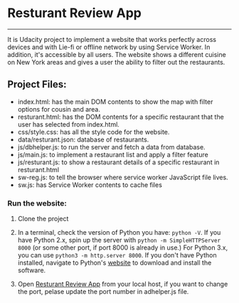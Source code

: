 # Resturant Review App
---
It is Udacity project to implement a website that works perfectly across devices and with Lie-fi or offline network by using Service Worker. In addition, it's accessible by all users. 
The website shows a different cuisine on New York areas and gives a user the ability to filter out the restaurants.


## Project Files:

* index.html: has the main DOM contents to show the map with filter options for cousin and area. 
* resturant.html: has the DOM contents for a specific restaurant that the user has selected from index.html.
* css/style.css: has all the style code for the website.
* data/resturant.json: database of restaurants.
* js/dbhelper.js: to run the server and fetch a data from database.
* js/main.js: to implement a restaurant list and apply a filter feature
* js/resturant.js: to show a restaurant details of a specific restaurant in resturant.html
* sw-reg.js: to tell the browser where service worker JavaScript file lives.
* sw.js: has Service Worker contents to cache files


### Run the website:

1. Clone the project

2. In a terminal, check the version of Python you have: `python -V`. If you have Python 2.x, spin up the server with `python -m SimpleHTTPServer 8000` (or some other port, if port 8000 is already in use.) For Python 3.x, you can use `python3 -m http.server 8000`. If you don't have Python installed, navigate to Python's [website](https://www.python.org/) to download and install the software.

3. Open [Resturant Review App](http://localhost:8000/) from your local host, if you want to change the port, pelase update the port number in adhelper.js file. 

 



